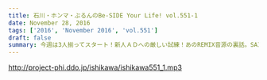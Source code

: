 ```yaml
---
title: 石川・ホンマ・ぶるんのBe-SIDE Your Life! vol.551-1
date: November 28, 2016
tags: ['2016', 'November 2016', 'vol.551']
draft: false
summary: 今週は3人揃ってスタート！新人ＡＤへの厳しい試練！あのREMIX音源の裏話。SAITO
---
```


http://project-phi.ddo.jp/ishikawa/ishikawa551_1.mp3
